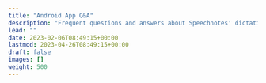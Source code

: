 ```yaml
---
title: "Android App Q&A"
description: "Frequent questions and answers about Speechnotes' dictation notepad for Android"
lead: ""
date: 2023-02-06T08:49:15+00:00
lastmod: 2023-04-26T08:49:15+00:00
draft: false
images: []
weight: 500
---
```

